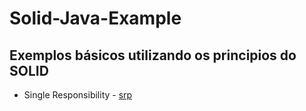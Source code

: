 # Solid-Java-Example

## Exemplos básicos utilizando os principios do SOLID

- Single Responsibility - [srp](/srp) 

